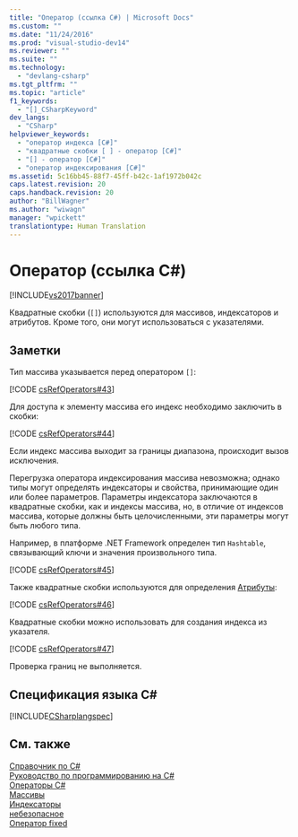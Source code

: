 ```yaml
---
title: "Оператор (ссылка C#) | Microsoft Docs"
ms.custom: ""
ms.date: "11/24/2016"
ms.prod: "visual-studio-dev14"
ms.reviewer: ""
ms.suite: ""
ms.technology: 
  - "devlang-csharp"
ms.tgt_pltfrm: ""
ms.topic: "article"
f1_keywords: 
  - "[]_CSharpKeyword"
dev_langs: 
  - "CSharp"
helpviewer_keywords: 
  - "оператор индекса [C#]"
  - "квадратные скобки [ ] - оператор [C#]"
  - "[] - оператор [C#]"
  - "оператор индексирования [C#]"
ms.assetid: 5c16bb45-88f7-45ff-b42c-1af1972b042c
caps.latest.revision: 20
caps.handback.revision: 20
author: "BillWagner"
ms.author: "wiwagn"
manager: "wpickett"
translationtype: Human Translation
---
```

# Оператор (ссылка C#)
[!INCLUDE[vs2017banner](../../../csharp/includes/vs2017banner.md)]

Квадратные скобки \(`[]`\) используются для массивов, индексаторов и атрибутов.  Кроме того, они могут использоваться с указателями.  
  
## Заметки  
 Тип массива указывается перед оператором `[]`:  
  
 [!CODE [csRefOperators#43](../CodeSnippet/VS_Snippets_VBCSharp/csrefOperators#43)]  
  
 Для доступа к элементу массива его индекс необходимо заключить в скобки:  
  
 [!CODE [csRefOperators#44](../CodeSnippet/VS_Snippets_VBCSharp/csrefOperators#44)]  
  
 Если индекс массива выходит за границы диапазона, происходит вызов исключения.  
  
 Перегрузка оператора индексирования массива невозможна; однако типы могут определять индексаторы и свойства, принимающие один или более параметров.  Параметры индексатора заключаются в квадратные скобки, как и индексы массива, но, в отличие от индексов массива, которые должны быть целочисленными, эти параметры могут быть любого типа.  
  
 Например, в платформе .NET Framework определен тип `Hashtable`, связывающий ключи и значения произвольного типа.  
  
 [!CODE [csRefOperators#45](../CodeSnippet/VS_Snippets_VBCSharp/csrefOperators#45)]  
  
 Также квадратные скобки используются для определения [Атрибуты](../Topic/Attributes%20\(C%23%20and%20Visual%20Basic\).md):  
  
 [!CODE [csRefOperators#46](../CodeSnippet/VS_Snippets_VBCSharp/csrefOperators#46)]  
  
 Квадратные скобки можно использовать для создания индекса из указателя.  
  
 [!CODE [csRefOperators#47](../CodeSnippet/VS_Snippets_VBCSharp/csrefOperators#47)]  
  
 Проверка границ не выполняется.  
  
## Спецификация языка C\#  
 [!INCLUDE[CSharplangspec](../../../csharp/language-reference/keywords/includes/csharplangspec_md.md)]  
  
## См. также  
 [Справочник по C\#](../../../csharp/language-reference/index.md)   
 [Руководство по программированию на C\#](../../../csharp/programming-guide/index.md)   
 [Операторы C\#](../../../csharp/language-reference/operators/index.md)   
 [Массивы](../../../csharp/programming-guide/arrays/index.md)   
 [Индексаторы](../../../csharp/programming-guide/indexers/index.md)   
 [небезопасное](../../../csharp/language-reference/keywords/unsafe.md)   
 [Оператор fixed](../../../csharp/language-reference/keywords/fixed-statement.md)